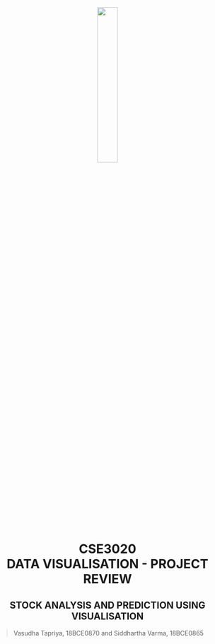 


<div align="center">
<img src="https://findlogovector.com/wp-content/uploads/2019/03/vellore-institute-of-technology-vit-logo-vector.png" height = "30%" width="30%">
<h1>CSE3020<br>DATA VISUALISATION - PROJECT REVIEW</h1>
</div>

<div align="center"><h2>STOCK ANALYSIS AND PREDICTION USING VISUALISATION</h2></div>

>Vasudha Tapriya, 18BCE0870 and Siddhartha Varma, 18BCE0865

